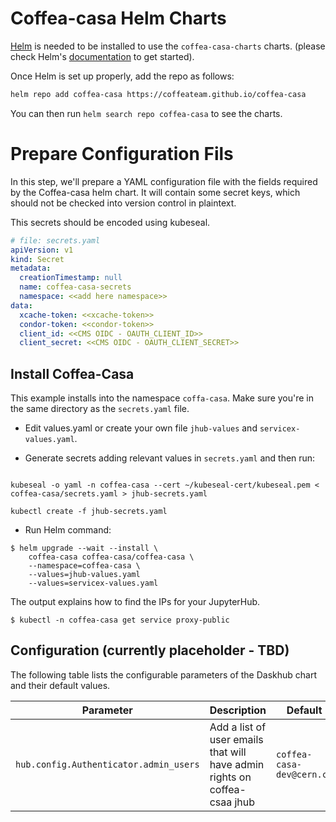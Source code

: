 # Coffea-casa Helm Charts


[Helm](https://helm.sh) is needed to be installed to use the `coffea-casa-charts` charts.
(please check Helm's [documentation](https://helm.sh/docs/) to get started).

Once Helm is set up properly, add the repo as follows:

```sh
helm repo add coffea-casa https://coffeateam.github.io/coffea-casa
```

You can then run `helm search repo coffea-casa` to see the charts.

# Prepare Configuration Fils

In this step, we'll prepare a YAML configuration file with the fields required by the Coffea-casa helm chart. It will contain some secret keys, which should not be checked into version control in plaintext.

This secrets should be encoded using kubeseal.

```yaml
# file: secrets.yaml
apiVersion: v1
kind: Secret
metadata:
  creationTimestamp: null
  name: coffea-casa-secrets
  namespace: <<add here namespace>>
data:
  xcache-token: <<xcache-token>>
  condor-token: <<condor-token>>
  client_id: <<CMS OIDC - OAUTH_CLIENT_ID>>
  client_secret: <<CMS OIDC - OAUTH_CLIENT_SECRET>>
```

## Install Coffea-Casa

This example installs into the namespace `coffa-casa`. Make sure you're
in the same directory as the `secrets.yaml` file.

* Edit  values.yaml or create your own file `jhub-values` and `servicex-values.yaml`.

* Generate secrets adding relevant values in `secrets.yaml` and then run:

```console

kubeseal -o yaml -n coffea-casa --cert ~/kubeseal-cert/kubeseal.pem < coffea-casa/secrets.yaml > jhub-secrets.yaml

kubectl create -f jhub-secrets.yaml

```

* Run Helm command:

```console
$ helm upgrade --wait --install \
    coffea-casa coffea-casa/coffea-casa \
    --namespace=coffea-casa \
    --values=jhub-values.yaml
    --values=servicex-values.yaml
```

The output explains how to find the IPs for your JupyterHub.

```console
$ kubectl -n coffea-casa get service proxy-public
```


## Configuration (currently placeholder - TBD)

The following table lists the configurable parameters of the Daskhub chart and their default values.

| Parameter                | Description             | Default        |
| ------------------------ | ----------------------- | -------------- |
| `hub.config.Authenticator.admin_users` | Add a list of user emails that will have admin rights on coffea-csaa jhub | `coffea-casa-dev@cern.ch` |
